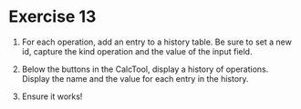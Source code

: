 # Exercise 13

1. For each operation, add an entry to a history table. Be sure to set a new id, capture the kind operation and the value of the input field.

2. Below the buttons in the CalcTool, display a history of operations. Display the name and the value for each entry in the history.

3. Ensure it works!
